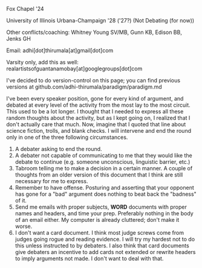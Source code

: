 Fox Chapel '24

University of Illinois Urbana-Champaign '28 ('27?) (Not Debating (for now))

Other conflicts/coaching: Whitney Young SV/MB, Gunn KB, Edison BB, Jenks GH

Email: adhi[dot]thirumala[at]gmail[dot]com

Varsity only, add this as well: realartistsofguantanamobay[at]googlegroups[dot]com

I've decided to do version-control on this page; you can find previous versions at github.com/adhi-thirumala/paradigm/paradigm.md

I've been every speaker position, gone for every kind of argument, and debated at every level of the activity from the most lay to the most circuit. This used to be a lot longer. I thought that I needed to express all these random thoughts about the activity, but as I kept going on, I realized that I don't actually care that much. Now, imagine that I quoted that line about science fiction, trolls, and blank checks.
I will intervene and end the round only in one of the three following circumstances.
1. A debater asking to end the round.
2. A debater not capable of communicating to me that they would like the debate to continue (e.g. someone unconscious, linguistic barrier, etc.)
3. Tabroom telling me to make a decision in a certain manner.
A couple of thoughts from an older version of this document that I think are still necessary for me to express.
1. Remember to have offense. Posturing and asserting that your opponent has gone for a "bad" argument does nothing to beat back the "badness" of it.
2. Send me emails with proper subjects, **WORD** documents with proper names and headers, and time your prep. Preferably nothing in the body of an email either. My computer is already cluttered; don't make it worse.
3. I don't want a card document. I think most judge screws come from judges going rogue and reading evidence. I will try my hardest not to do this unless instructed to by debaters. I also think that card documents give debaters an incentive to add cards not extended or rewrite headers to imply arguments not made. I don't want to deal with that.



